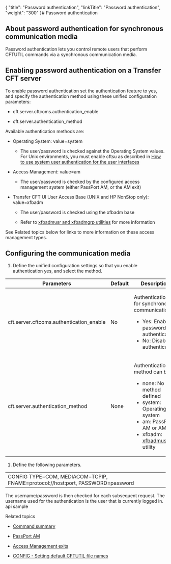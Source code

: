 {
    "title": "Password authentication",
    "linkTitle": "Password authentication",
    "weight": "300"
}# Password authentication



## About password authentication for synchronous communication media



Password authentication lets you control remote users that perform CFTUTIL commands via a synchronous communication media.



## Enabling <span id="kanchor26"></span>password authentication on a Transfer CFT server



To enable password authentication set the authentication feature to yes, and specify the authentication method using these unified configuration parameters:



-   cft.server.cftcoms.authentication\_enable

-   cft.server.authentication\_method



Available authentication methods are:



-   Operating System: value=system

    -   The user/password is checked against the Operating System values. For Unix environments, you must enable <span>cftsu </span>as described in <a href="../../../cft_intro_install/unix_install_start_here/run_first_time_ux/run_first_time_ux/t_adding_system_user_unix">How to use system user authentication for the user interfaces</a>

-   Access Management: value=am

    -   The user/password is checked by the configured access management system (either PassPort AM, or the AM exit)

-   Transfer CFT UI User Access Base (UNIX and HP NonStop only): value=xfbadm

    -   The user/password is checked using the xfbadm base

    -   Refer to [xfbadmusr and xfbadmgrp utilities](../../UNIX/UNIX_operations/Utilities/use_cft_utilities.htm) for more information



See Related topics below for links to more information on these access management types.



## Configuring the communication media



1.  Define the unified configuration settings so that you enable authentication yes, and select the method.



<table data-cellspacing="0">
<thead>
<tr>
<th>Parameters</th>
<th>Default</th>
<th>Description</th>
</tr>
</thead>
<tbody>
<tr>
<td>cft.server.cftcoms.authentication_enable</td>
<td>No</td>
<td><p>Authentication for synchronous communication:</p>
<ul>
<li>Yes: Enable password authentication</li>
<li>No: Disable authentication</li>
</ul></td>
</tr>
<tr>
<td>cft.server.authentication_method</td>
<td>None</td>
<td><p>Authentication method can be:</p>
<ul>
<li>none: No method defined</li>
<li>system: Operating system</li>
<li>am: PassPort AM or AM exit</li>
<li>xfbadm: <a href="../../../cft_intro_install/unix_install_start_here/run_first_time_ux/use_cft_utilities">xfbadmusr</a> utility</li>
</ul></td>
</tr>
</tbody>
</table>



1.  Define the following parameters.



<table data-cellspacing="0">
<tbody>
<tr>
<td>CONFIG TYPE=COM, MEDIACOM=TCPIP, FNAME=protocol://host:port, PASSWORD=password</td>
</tr>
</tbody>
</table>



The username/password is then checked for each subsequent request. The username used for the authentication is the user that is currently logged in. api sample



Related topics



-   [Command summary](../../Command_summary.htm)

-   [PassPort AM](../../internal_access_mgt/About_PassPort_am.htm)

-   [Access Management exits](../../internal_access_mgt/am_exits.htm)

-   [CONFIG - Setting default CFTUTIL file names](../Redefining_CFTUTIL_data_media.htm)

